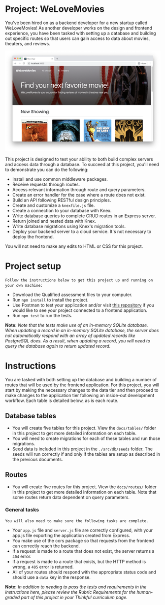# Project: WeLoveMovies

You've been hired on as a backend developer for a new startup called WeLoveMovies! As another developer works on the design and frontend experience, you have been tasked with setting up a database and building out specific routes so that users can gain access to data about movies, theaters, and reviews.

<img src="./instructions-photo.png" />

This project is designed to test your ability to both build complex servers and access data through a database. To succeed at this project, you'll need to demonstrate you can do the following:

* Install and use common middleware packages.
* Receive requests through routes.
* Access relevant information through route and query parameters.
* Create an error handler for the case where a route does not exist.
* Build an API following RESTful design principles.
* Create and customize a `knexfile.js` file.
* Create a connection to your database with Knex.
* Write database queries to complete CRUD routes in an Express server.
* Return joined and nested data with Knex.
* Write database migrations using Knex's migration tools.
* Deploy your backend server to a cloud service. It's not necessary to deploy the frontend.

You will not need to make any edits to HTML or CSS for this project.

# Project setup

`Follow the instructions below to get this project up and running on your own machine:`

* Download the Qualified assessment files to your computer.
* Run `npm install` to install the project.
* Use Postman to test your application and/or visit [this repository](https://github.com/BountyFiveO/WeLoveMovies-Front-end) if you would like to see your project connected to a frontend application.
* Run `npm test` to run the tests.

__Note:__ *Note that the tests make use of an in-memory SQLite database. When updating a record in an in-memory SQLite database, the server does not automatically respond with an array of updated records like PostgreSQL does. As a result, when updating a record, you will need to query the database again to return updated record.*

# Instructions

You are tasked with both setting up the database and building a number of routes that will be used by the frontend application. For this project, you will start by making the necessary changes to the data tier and then proceed to make changes to the application tier following an inside-out development workflow. Each table is detailed below, as is each route.

## Database tables

* You will create five tables for this project. View the `docs/tables/` folder in this project to get more detailed information on each table.
* You will need to create migrations for each of these tables and run those migrations.
* Seed data is included in this project in the `./src/db/seeds` folder. The seeds will run correctly if and only if the tables are setup as described in the previous documents.

## Routes

* You will create five routes for this project. View the `docs/routes/` folder in this project to get more detailed information on each table. Note that some routes return data dependent on query parameters.

### General tasks

`You will also need to make sure the following tasks are complete.`

* Your `app.js` file and `server.js` file are correctly configured, with your app.js file exporting the application created from Express.
* You make use of the cors package so that requests from the frontend can correctly reach the backend.
* If a request is made to a route that does not exist, the server returns a `404` error.
* If a request is made to a route that exists, but the HTTP method is wrong, a `405` error is returned.
* All of your routes should respond with the appropriate status code and should use a `data` key in the response.

__Note:__ *In addition to needing to pass the tests and requirements in the instructions here, please review the Rubric Requirements for the human-graded part of this project in your Thinkful curriculum page.*
